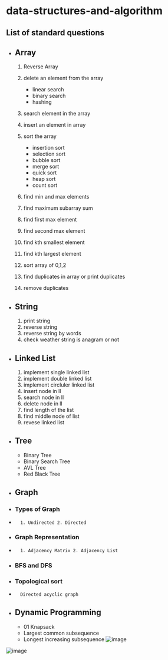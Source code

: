 # data-structures-and-algorithm

## List of standard questions 
  
 - ## Array
      1. Reverse Array 
      2. delete an element from the array
         - linear search
         - binary search
         - hashing
      4. search element in the array
      5. insert an element in array
      6. sort the array
         - insertion sort
         - selection sort
         - bubble sort
         - merge sort
         - quick sort
         - heap sort
         - count sort

      6. find min and max elements
      7. find maximum subarray sum
      8. find first max element
      9. find second max element
      10. find kth smallest element
      11. find kth largest element
      12. sort array of 0,1,2
      13. find duplicates in array or print duplicates
      14. remove duplicates


  - ## String 
      1. print string 
      2. reverse string 
      3. reverse string by words
      4. check weather string is anagram or not
      
  - ## Linked List
      1. implement single linked list
      2. implement double linked list
      3. implement circluler linked list
      4. insert node in ll
      5. search node in ll
      6. delete node in ll
      7. find length of the list
      8. find middle node of list
      9. revese linked list
      
  - ## Tree
    - Binary Tree
    - Binary Search Tree
    - AVL Tree
    - Red Black Tree

  - ## Graph
  -   ### Types of Graph
  -       1. Undirected 2. Directed
  -   ### Graph Representation
  -       1. Adjacency Matrix 2. Adjacency List
  -   ### BFS and DFS
  -   ### Topological sort
  -       Directed acyclic graph

  - ## Dynamic Programming
    - 01 Knapsack
    - Largest common subsequence
    - Longest increasing subsequence
![image](https://github.com/Lokesh598/data-structures-and-algorithm/assets/63910828/9ec4211d-b505-4281-b221-e9b9800d53fc)

![image](https://github.com/Lokesh598/data-structures-and-algorithm/assets/63910828/6ee91c8b-5390-483c-b52d-013d2ac50d12)


